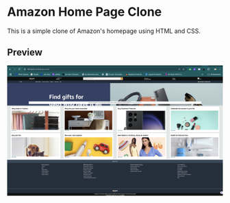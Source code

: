# Amazon Home Page Clone

This is a simple clone of Amazon's homepage using HTML and CSS.

## Preview
![Amazon Home](amazon_home.png)
